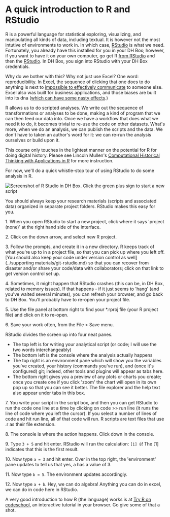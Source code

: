 
# A quick introduction to R and RStudio

R is a powerful language for statistical exploring, visualizing, and manipulating all kinds of data, including textual. It is however not the most intutive of environments to work in. In which case, [RStudio](http://www.rstudio.com/products/RStudio/) is what we need. Fortunately, you already have this installed for you in your DH Box; however, if you want to have it on your own computer, go get R [from RStudio](http://cran.rstudio.com/) and then the [RStudio](http://www.rstudio.com/products/RStudio/). In DH Box, you sign into RStudio with your DH Box credentials.

Why do we bother with this? Why not just use Excel? One word: reproducibility. In Excel, the sequence of clicking that one does to do anything is next to [impossible to effectively communicate](https://www.practicereproducibleresearch.org/case-studies/benmarwick.html) to someone else. Excel also was built for business applications, and those biases are built into its dna ([which can have some nasty effects](http://www.bionews.org.uk/page_695210.asp).)

R allows us to do scripted analyses. We write out the sequence of transformations or analyses to be done, making a kind of program that we can then feed our data into. Once we have a workflow that does what we need it to do, it becomes trivial to re-use the code on other datasets. What's more, when we do an analysis, we can publish the scripts and the data. We don't have to taken an author's word for it: we can re-run the analysis ourselves or build upon it.

This course only touches in the lightest manner on the potential for R for doing digital history. Please see Lincoln Mullen's [Computational Historical Thinking with Applications in R](http://dh-r.lincolnmullen.com/) for more instruction.

For now, we'll do a quick whistle-stop tour of using RStudio to do some analysis in R.

![Screenshot of R Studio in DH Box. Click the green plus sign to start a new script](https://i.imgur.com/4Egckof.png)

You should always keep your research materials (scripts and associated data) organized in separate project folders. RStudio makes this easy for you. 

1\. When you open RStudio to start a new project, click where it says 'project (none)' at the right hand side of the interface.

2\. Click on the down arrow, and select new R project. 

3\. Follow the prompts, and create it in a new directory. R keeps track of what you're up to in a project file, so that you can pick up where you left off. [You should also keep your code under version control as well](../supporting materials/git-rstudio.md) so that you can recover from disaster and/or share your code/data with collaborators; click on that link to get version control set up.

4\. Sometimes, it might happen that RStudio crashes (this can be, in DH Box, related to memory issues). If that happens - if it just seems to 'hang' (and you've waited several minutes), you can refresh your browser, and go back to DH Box. You'll probably have to re-open your project file. 

5\. Use the file panel at bottom right to find your \*.rproj file (your R project file) and click on it to re-open. 

6\. Save your work often, from the File > Save menu.

RStudio divides the screen up into four neat panes. 

+ The top left is for writing your analytical script (or code; I will use the two words interchangeably)
+ The bottom left is the console where the analysis actually happens
+ The top right is an environment pane which will show you the variables you've created, your history (commands you've run), and (once it's configured) git; indeed, other tools and plugins will appear as tabs here.
+ The bottom right gives you a preview of any plots or charts you create; once you create one if you click 'zoom' the chart will open in its own pop up so that you can see it better. The file explorer and the help text also appear under tabs in this box.

7\. You write your script in the script box, and then you can get RStudio to run the code one line at a time by clicking on code >> run line (it runs the line of code where you left the cursor). If you select a number of lines of code and hit run line, all of that code will run. R scripts are text files that use .r as their file extension.

8\. The console is where the action happens. Click down in the console. 

9\. Type `3 + 5` and hit enter. RStudio will run the calculation: `[1] 8`! The [1] indicates that this is the first result. 

10\. Now type `a = 3` and hit enter. Over in the top right, the 'environment' pane updates to tell us that yes, a has a value of 3. 

11\. Now type `b = 5`. The environment updates accordingly. 

12\. Now type `a + b`. Hey, we can do algebra! Anything you can do in excel, we can do in code here in RStudio. 

A very good introduction to how R (the language) works is at [Try R on codeschool](http://tryr.codeschool.com/), an interactive tutorial in your browser. Go give some of that a shot.
